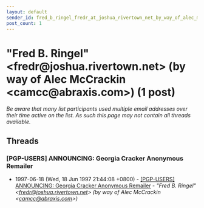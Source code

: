 ```yaml
---
layout: default
sender_id: fred_b_ringel_fredr_at_joshua_rivertown_net_by_way_of_alec_mccrackin_camcc_at_abraxis_com_
post_count: 1
---
```


# "Fred B. Ringel" <fredr<span>@</span>joshua.rivertown.net> (by way of Alec McCrackin <camcc<span>@</span>abraxis.com>) (1 post)

_Be aware that many list participants used multiple email addresses over their time active on the list. As such this page may not contain all threads available._

## Threads

### [PGP-USERS] ANNOUNCING: Georgia Cracker Anonymous Remailer
+ 1997-06-18 (Wed, 18 Jun 1997 21:44:08 +0800) - [[PGP-USERS] ANNOUNCING: Georgia Cracker Anonymous Remailer](/archive/1997/06/f78593c4a03ce1fdc483f2b6eea9cb233615b422af39640e84c1e430fe16b62d) - _"Fred B. Ringel" \<fredr@joshua.rivertown.net\> (by way of Alec McCrackin \<camcc@abraxis.com\>)_

